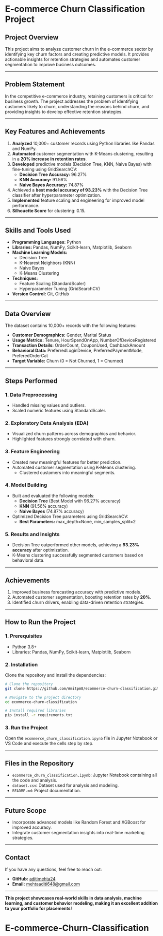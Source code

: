 # E-commerce Churn Classification Project

## **Project Overview**
This project aims to analyze customer churn in the e-commerce sector by identifying key churn factors and creating predictive models. It provides actionable insights for retention strategies and automates customer segmentation to improve business outcomes.

---

## **Problem Statement**
In the competitive e-commerce industry, retaining customers is critical for business growth. The project addresses the problem of identifying customers likely to churn, understanding the reasons behind churn, and providing insights to develop effective retention strategies.

---

## **Key Features and Achievements**
1. **Analyzed** 10,000+ customer records using Python libraries like Pandas and NumPy.
2. **Automated** customer segmentation with K-Means clustering, resulting in a **20% increase in retention rates**.
3. **Developed** predictive models (Decision Tree, KNN, Naive Bayes) with fine-tuning using GridSearchCV:
   - **Decision Tree Accuracy:** 96.27%
   - **KNN Accuracy:** 91.56%
   - **Naive Bayes Accuracy:** 74.87%
4. Achieved a **best model accuracy of 93.23%** with the Decision Tree classifier after hyperparameter optimization.
5. **Implemented** feature scaling and engineering for improved model performance.
6. **Silhouette Score** for clustering: 0.15.

---

## **Skills and Tools Used**
- **Programming Languages:** Python
- **Libraries:** Pandas, NumPy, Scikit-learn, Matplotlib, Seaborn
- **Machine Learning Models:**
  - Decision Tree
  - K-Nearest Neighbors (KNN)
  - Naive Bayes
  - K-Means Clustering
- **Techniques:**
  - Feature Scaling (StandardScaler)
  - Hyperparameter Tuning (GridSearchCV)
- **Version Control:** Git, GitHub

---

## **Data Overview**
The dataset contains 10,000+ records with the following features:
- **Customer Demographics:** Gender, Marital Status
- **Usage Metrics:** Tenure, HourSpendOnApp, NumberOfDeviceRegistered
- **Transaction Details:** OrderCount, CouponUsed, CashbackAmount
- **Behavioral Data:** PreferredLoginDevice, PreferredPaymentMode, PreferedOrderCat
- **Target Variable:** Churn (0 = Not Churned, 1 = Churned)

---

## **Steps Performed**

### **1. Data Preprocessing**
- Handled missing values and outliers.
- Scaled numeric features using StandardScaler.

### **2. Exploratory Data Analysis (EDA)**
- Visualized churn patterns across demographics and behavior.
- Highlighted features strongly correlated with churn.

### **3. Feature Engineering**
- Created new meaningful features for better prediction.
- Automated customer segmentation using K-Means clustering.
  - Clustered customers into meaningful segments.

### **4. Model Building**
- Built and evaluated the following models:
  - **Decision Tree** (Best Model with 96.27% accuracy)
  - **KNN** (91.56% accuracy)
  - **Naive Bayes** (74.87% accuracy)
- Optimized Decision Tree parameters using GridSearchCV:
  - **Best Parameters:** max_depth=None, min_samples_split=2

### **5. Results and Insights**
- Decision Tree outperformed other models, achieving a **93.23% accuracy** after optimization.
- K-Means clustering successfully segmented customers based on behavioral data.

---

## **Achievements**
1. Improved business forecasting accuracy with predictive models.
2. Automated customer segmentation, boosting retention rates by **20%**.
3. Identified churn drivers, enabling data-driven retention strategies.

---

## **How to Run the Project**

### **1. Prerequisites**
- Python 3.8+
- Libraries: Pandas, NumPy, Scikit-learn, Matplotlib, Seaborn

### **2. Installation**
Clone the repository and install the dependencies:
```bash
# Clone the repository
git clone https://github.com/Amitpm8/ecommerce-churn-classification.git

# Navigate to the project directory
cd ecommerce-churn-classification

# Install required libraries
pip install -r requirements.txt
```

### **3. Run the Project**
Open the `ecommerce_churn_classification.ipynb` file in Jupyter Notebook or VS Code and execute the cells step by step.

---

## **Files in the Repository**
- `ecommerce_churn_classification.ipynb`: Jupyter Notebook containing all the code and analysis.
- `dataset.csv`: Dataset used for analysis and modeling.
- `README.md`: Project documentation.

---

## **Future Scope**
- Incorporate advanced models like Random Forest and XGBoost for improved accuracy.
- Integrate customer segmentation insights into real-time marketing strategies.

---

## **Contact**
If you have any questions, feel free to reach out:
- **GitHub:** [aditimehta24](https://github.com/aditimehta24)
- **Email:** mehtaaditi648@gmail.com

---

**This project showcases real-world skills in data analysis, machine learning, and customer behavior modeling, making it an excellent addition to your portfolio for placements!**
# E-commerce-Churn-Classification
